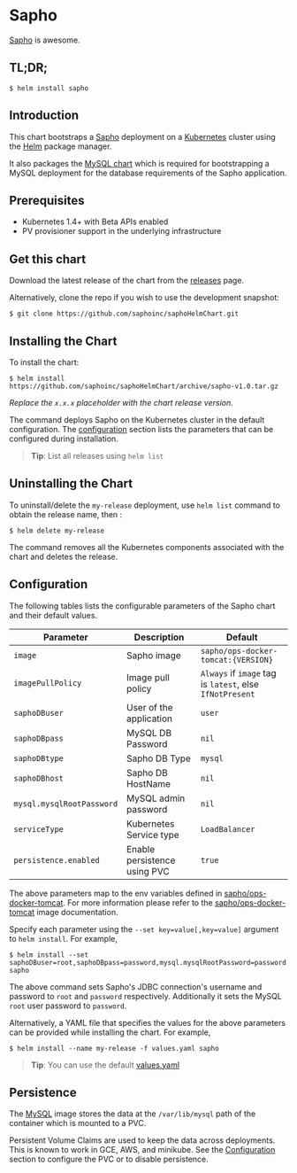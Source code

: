 # Sapho

[Sapho](https://www.sapho.com/) is awesome.

## TL;DR;

```console
$ helm install sapho
```

## Introduction

This chart bootstraps a [Sapho](https://bitbucket.org/sapho/ops-docker-tomcat/) deployment on a [Kubernetes](http://kubernetes.io) cluster using the [Helm](https://helm.sh) package manager.

It also packages the [MySQL chart](https://github.com/kubernetes/charts/tree/master/stable/mysql) which is required for bootstrapping a MySQL deployment for the database requirements of the Sapho application.

## Prerequisites

- Kubernetes 1.4+ with Beta APIs enabled
- PV provisioner support in the underlying infrastructure

## Get this chart

Download the latest release of the chart from the [releases](../../../releases) page.

Alternatively, clone the repo if you wish to use the development snapshot:

```console
$ git clone https://github.com/saphoinc/saphoHelmChart.git
```

## Installing the Chart

To install the chart:

```console
$ helm install https://github.com/saphoinc/saphoHelmChart/archive/sapho-v1.0.tar.gz
```

*Replace the `x.x.x` placeholder with the chart release version.*

The command deploys Sapho on the Kubernetes cluster in the default configuration. The [configuration](#configuration) section lists the parameters that can be configured during installation.

> **Tip**: List all releases using `helm list`

## Uninstalling the Chart

To uninstall/delete the `my-release` deployment, use `helm list` command to obtain the release name, then :

```console
$ helm delete my-release
```

The command removes all the Kubernetes components associated with the chart and deletes the release.

## Configuration

The following tables lists the configurable parameters of the Sapho chart and their default values.

| Parameter                            | Description                              | Default                                                    |
| -------------------------------      | -------------------------------          | ---------------------------------------------------------- |
| `image`                              | Sapho image                              | `sapho/ops-docker-tomcat:{VERSION}`                              |
| `imagePullPolicy`                    | Image pull policy                        | `Always` if `image` tag is `latest`, else `IfNotPresent`   |
| `saphoDBuser`                        | User of the application                  | `user`                                                     |
| `saphoDBpass`                        | MySQL DB Password                        | `nil`                                                      |
| `saphoDBtype`                        | Sapho DB Type                            | `mysql`                                                    |
| `saphoDBhost`                        | Sapho DB HostName                        | `nil`                                                      |
| `mysql.mysqlRootPassword`            | MySQL admin password                     | `nil`                                                      |
| `serviceType`                        | Kubernetes Service type                  | `LoadBalancer`                                             |
| `persistence.enabled`                | Enable persistence using PVC             | `true`                                                                                       

The above parameters map to the env variables defined in [sapho/ops-docker-tomcat](https://bitbucket.org/sapho/ops-docker-tomcat). For more information please refer to the [sapho/ops-docker-tomcat](https://bitbucket.org/sapho/ops-docker-tomcat) image documentation.

Specify each parameter using the `--set key=value[,key=value]` argument to `helm install`. For example,

```console
$ helm install --set saphoDBuser=root,saphoDBpass=password,mysql.mysqlRootPassword=password sapho
```

The above command sets Sapho's JDBC connection's username and password to `root` and `password` respectively. Additionally it sets the MySQL `root` user password to `password`.

Alternatively, a YAML file that specifies the values for the above parameters can be provided while installing the chart. For example,

```console
$ helm install --name my-release -f values.yaml sapho
```

> **Tip**: You can use the default [values.yaml](values.yaml)

## Persistence

The [MySQL](https://hub.docker.com/_/mysql/) image stores the data at the `/var/lib/mysql` path of the container which is mounted to a PVC.

Persistent Volume Claims are used to keep the data across deployments. This is known to work in GCE, AWS, and minikube.
See the [Configuration](#configuration) section to configure the PVC or to disable persistence.
